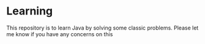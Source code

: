 # Learning
This repository is to learn Java by solving some classic problems. Please let me know if you have any concerns on this
